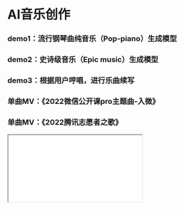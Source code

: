 # AI音乐创作

### demo1：流行钢琴曲纯音乐（Pop-piano）生成模型
### demo2：史诗级音乐（Epic music）生成模型
### demo3：根据用户哼唱，进行乐曲续写
### 单曲MV：《2022微信公开课pro主题曲-入微》
### 单曲MV：《2022腾讯志愿者之歌》

<iframe src="./video/volunteer.mov">




You can use the [editor on GitHub](https://github.com/zhangjcqq/jinchao.github.io/edit/gh-pages/index.md) to maintain and preview the content for your website in Markdown files.

Whenever you commit to this repository, GitHub Pages will run [Jekyll](https://jekyllrb.com/) to rebuild the pages in your site, from the content in your Markdown files.

### Markdown

Markdown is a lightweight and easy-to-use syntax for styling your writing. It includes conventions for

```markdown
Syntax highlighted code block

# Header 1
## Header 2
### Header 3

- Bulleted
- List

1. Numbered
2. List

**Bold** and _Italic_ and `Code` text

[Link](url) and ![Image](src)
```

For more details see [Basic writing and formatting syntax](https://docs.github.com/en/github/writing-on-github/getting-started-with-writing-and-formatting-on-github/basic-writing-and-formatting-syntax).

### Jekyll Themes

Your Pages site will use the layout and styles from the Jekyll theme you have selected in your [repository settings](https://github.com/zhangjcqq/jinchao.github.io/settings/pages). The name of this theme is saved in the Jekyll `_config.yml` configuration file.

### Support or Contact

Having trouble with Pages? Check out our [documentation](https://docs.github.com/categories/github-pages-basics/) or [contact support](https://support.github.com/contact) and we’ll help you sort it out.
